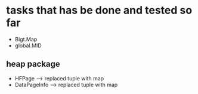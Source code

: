 # tasks that has be done and tested so far

- Bigt.Map 
- global.MID
## heap package
- HFPage --> replaced tuple with map
- DataPageInfo --> replaced tuple with map